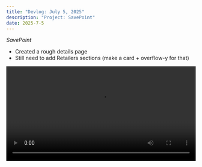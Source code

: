 ```yaml
---
title: "Devlog: July 5, 2025"
description: "Project: SavePoint"
date: 2025-7-5
---
```


*SavePoint*

- Created a rough details page
- Still need to add Retailers sections (make a card + overflow-y for that)

<video width="100%" controls>
  <source src="/blog/savepointdevlogs/post-32/details.mov" type="video/mp4">
</video>

